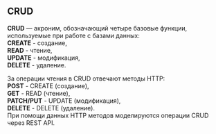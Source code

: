 ## CRUD

**CRUD** — акроним, обозначающий четыре базовые функции, используемые при работе с базами данных:\
**CREATE** - создание,\
**READ** - чтение,\
**UPDATE** - модификация, \
**DELETE** - удаление. 

За операции чтения в CRUD отвечают методы HTTP:\
**POST** - CREATE (создание),\
**GET** - READ (чтение),\
**PATCH/PUT** - UPDATE (модификация),\
**DELETE** - DELETE (удаление).\
При помощи данных HTTP методов моделируются операции CRUD через REST API.